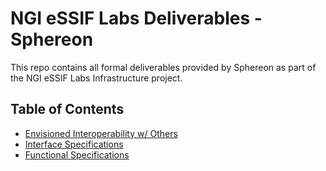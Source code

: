 # NGI eSSIF Labs Deliverables - Sphereon

This repo contains all formal deliverables provided by Sphereon as part of the NGI eSSIF Labs Infrastructure project.

## Table of Contents
* [Envisioned Interoperability w/ Others](./interoperability/envisioned_interoperability_with_others.md)
* [Interface Specifications](./interface_specifications/README.md)
* [Functional Specifications](./functional_specifications/README.md)
